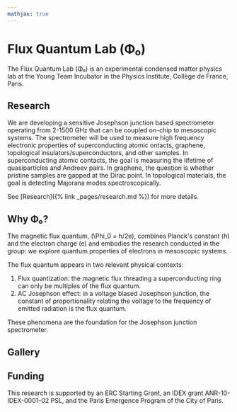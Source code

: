 ```yaml
---
mathjax: true
---
```


# Flux Quantum Lab (Φ₀)

The Flux Quantum Lab (Φ₀) is an experimental condensed matter physics lab at the Young Team Incubator in the Physics Institute, Collège de France, Paris.

## Research

We are developing a sensitive Josephson junction based spectrometer operating from 2-1500 GHz that can be coupled on-chip to mesoscopic systems. The spectrometer will be used to measure high frequency electronic properties of superconducting atomic ontacts, graphene, topological insulators/superconductors, and other samples. In superconducting atomic contacts, the goal is measuring the lifetime of quasiparticles and Andreev pairs. In graphene, the question is whether pristine samples are gapped at the Dirac point. In topological materials, the goal is detecting Majorana modes spectroscopically.

See [Research]({% link _pages/research.md %}) for more details.

## Why Φ₀?

The magnetic flux quantum, \(\Phi_0 = h/2e\), combines Planck's constant \(h\) and the electron charge \(e\) and embodies the research conducted in the group: we explore quantum properties of electrons in mesoscopic systems.

The flux quantum appears in two relevant physical contexts:

1. Flux quantization: the magnetic flux threading a superconducting ring can only be multiples of the flux quantum.
2. AC Josephson effect: in a voltage biased Josephson junction, the constant of proportionality relating the voltage to the frequency of emitted radiation is the flux quantum.

These phenomena are the foundation for the Josephson junction spectrometer.

## Gallery

## Funding

This research is supported by an ERC Starting Grant, an IDEX grant ANR-10-IDEX-0001-02 PSL, and the Paris Emergence Program of the City of Paris.
